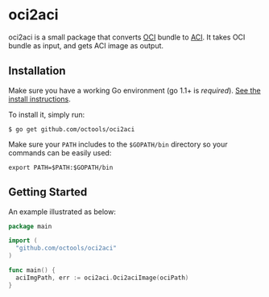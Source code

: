 # oci2aci

oci2aci is a small package that converts [OCI](https://github.com/opencontainers/specs) bundle to
[ACI](https://github.com/appc/spec/blob/master/SPEC.md#app-container-image). It takes OCI bundle as input, and gets ACI image as output.

## Installation
Make sure you have a working Go environment (go 1.1+ is *required*). [See the install instructions](http://golang.org/doc/install.html).

To install it, simply run:
```
$ go get github.com/octools/oci2aci
```

Make sure your `PATH` includes to the `$GOPATH/bin` directory so your commands can be easily used:
```
export PATH=$PATH:$GOPATH/bin
```

## Getting Started
An example illustrated as below:

``` go
package main

import (
  "github.com/octools/oci2aci"
)

func main() {
  aciImgPath, err := oci2aci.Oci2aciImage(ociPath)
}
```
